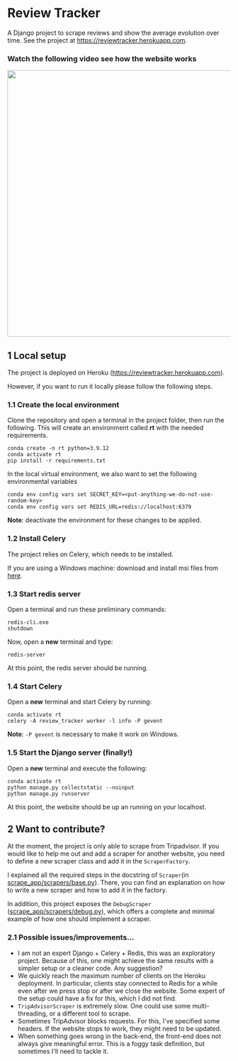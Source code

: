 # Review Tracker

A Django project to scrape reviews and show the average evolution over time. See the project at https://reviewtracker.herokuapp.com.

### Watch the following video see how the website works
[<img src="https://img.youtube.com/vi/jhnRtDc4NAc/maxresdefault.jpg" width="600">](https://youtu.be/jhnRtDc4NAc)


## 1 Local setup

The project is deployed on Heroku (https://reviewtracker.herokuapp.com). 

However, if you want to run it locally  please follow the following steps.

### 1.1 Create the local environment

Clone the repository and open a terminal in the project folder, then run the following. This will create an environment
called **rt** with the needed requirements.

```
conda create -n rt python=3.9.12
conda activate rt
pip install -r requirements.txt
```

In the local virtual environment, we also want to set the following environmental variables
```
conda env config vars set SECRET_KEY=<put-anything-we-do-not-use-random-key>
conda env config vars set REDIS_URL=redis://localhost:6379
```

**Note**: deactivate the environment for these changes to be applied.

### 1.2 Install Celery

The project relies on Celery, which needs to be installed.

If you are using a Windows machine: download and install msi files from [here](https://github.com/microsoftarchive/redis/releases).

### 1.3 Start redis server

Open a terminal and run these preliminary commands:
```
redis-cli.exe
shutdown
```

Now, open a **new** terminal and type:
```
redis-server
```

At this point, the redis server should be running.

### 1.4 Start Celery

Open a **new** terminal and start Celery by running:
```
conda activate rt
celery -A review_tracker worker -l info -P gevent
```

**Note**: `-P gevent` is necessary to make it work on Windows.


### 1.5 Start the Django server (finally!)

Open a **new** terminal and execute the following:
```
conda activate rt
python manage.py collectstatic --noinput
python manage.py runserver
```

At this point, the website should be up an running on your localhost.


## 2 Want to contribute?

At the moment, the project is only able to scrape from Tripadvisor. 
If you would like to help me out and add a scraper for another website, 
you need to define a new scraper class and add it in the `ScraperFactory`. 

I explained all the required steps in the docstring of 
`Scraper`(in [scrape_app/scrapers/base.py](https://github.com/spig95/review-tracker/blob/main/scrape_app/scrapers/base.py)).
There, you can find an explanation on how to write a new scraper and how to add it in the factory.

In addition, this project exposes the
`DebugScraper` ([scrape_app/scrapers/debug.py](https://github.com/spig95/review-tracker/blob/main/scrape_app/scrapers/debug.py)),
which offers a complete and minimal example of how one should implement a scraper.

### 2.1 Possible issues/improvements...

 - I am not an expert Django + Celery + Redis, this was an exploratory project. 
   Because of this, one might achieve the same results with a simpler setup or a cleaner code. 
   Any suggestion?
 - We quickly reach the maximum number of clients on the Heroku deployment. 
   In particular, clients stay connected to Redis for a while even after we press stop or after we close the website. 
   Some expert of the setup could have a fix for this, which I did not find.
 - `TripAdvisorScraper` is extremely slow. One could use some multi-threading, or a different tool to scrape.
 - Sometimes TripAdvisor blocks requests. For this, I've specified some headers.
   If the website stops to work, they might need to be updated.
 - When something goes wrong in the back-end, the front-end does not always give meaningful error. 
   This is a foggy task definition, but sometimes I'll need to tackle it.
